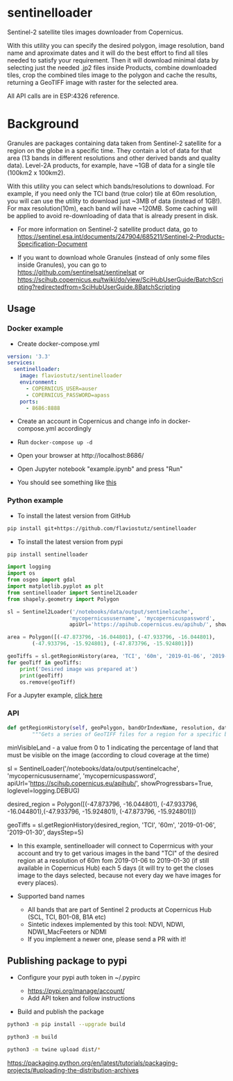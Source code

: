 # sentinelloader
Sentinel-2 satellite tiles images downloader from Copernicus. 

With this utility you can specify the desired polygon, image resolution, band name and aproximate dates and it will do the best effort to find all tiles needed to satisfy your requirement. Then it will download minimal data by selecting just the needed .jp2 files inside Products, combine downloaded tiles, crop the combined tiles image to the polygon and cache the results, returning a GeoTIFF image with raster for the selected area.

All API calls are in ESP:4326 reference.

# Background

Granules are packages containing data taken from Sentinel-2 satellite for a region on the globe in a specific time. They contain a lot of data for that area (13 bands in different resolutions and other derived bands and quality data). Level-2A products, for example, have ~1GB of data for a single tile (100km2 x 100km2). 

With this utility you can select which bands/resolutions to download. For example, if you need only the TCI band (true color) tile at 60m resolution, you will can use the utility to download just ~3MB of data (instead of 1GB!). For max resolution(10m), each band will have ~120MB. Some caching will be applied to avoid re-downloading of data that is already present in disk.

* For more information on Sentinel-2 satellite product data, go to https://sentinel.esa.int/documents/247904/685211/Sentinel-2-Products-Specification-Document

* If you want to download whole Granules (instead of only some files inside Granules), you can go to https://github.com/sentinelsat/sentinelsat or https://scihub.copernicus.eu/twiki/do/view/SciHubUserGuide/BatchScripting?redirectedfrom=SciHubUserGuide.8BatchScripting


## Usage

### Docker example

* Create docker-compose.yml

```yml
version: '3.3'
services:
  sentinelloader:
    image: flaviostutz/sentinelloader
    environment:
      - COPERNICUS_USER=auser
      - COPERNICUS_PASSWORD=apass
    ports:
      - 8686:8888
```

* Create an account in Copernicus and change info in docker-compose.yml accordingly

* Run ```docker-compose up -d```

* Open your browser at http://localhost:8686/

* Open Jupyter notebook "example.ipynb" and press "Run"

* You should see something like [this](/notebooks/example.ipynb)

### Python example

* To install the latest version from GitHub

```sh
pip install git+https://github.com/flaviostutz/sentinelloader
```

* To install the latest version from pypi
```sh
pip install sentinelloader
```

```python
import logging
import os
from osgeo import gdal
import matplotlib.pyplot as plt
from sentinelloader import Sentinel2Loader
from shapely.geometry import Polygon

sl = Sentinel2Loader('/notebooks/data/output/sentinelcache', 
                    'mycopernicususername', 'mycopernicuspassword',
                    apiUrl='https://apihub.copernicus.eu/apihub/', showProgressbars=True, loglevel=logging.DEBUG)

area = Polygon([(-47.873796, -16.044801), (-47.933796, -16.044801),
        (-47.933796, -15.924801), (-47.873796, -15.924801)])

geoTiffs = sl.getRegionHistory(area, 'TCI', '60m', '2019-01-06', '2019-01-30', daysStep=5)
for geoTiff in geoTiffs:
    print('Desired image was prepared at')
    print(geoTiff)
    os.remove(geoTiff)
```

For a Jupyter example, [click here](notebooks/example.ipynb)

### API

```python
def getRegionHistory(self, geoPolygon, bandOrIndexName, resolution, dateFrom, dateTo, daysStep=5, ignoreMissing=True, minVisibleLand=0, visibleLandPolygon=None, keepVisibleWithCirrus=False, interpolateMissingDates=False):
        """Gets a series of GeoTIFF files for a region for a specific band and resolution in a date range. It will make the best effort to get images near the desired dates and filter out images that have poor land visibility due to cloudy days"""
```

minVisibleLand - a value from 0 to 1 indicating the percentage of land that must be visible on the image (according to cloud coverage at the time)

sl = SentinelLoader('/notebooks/data/output/sentinelcache', 
                    'mycopernicususername', 'mycopernicuspassword',
                    apiUrl='https://scihub.copernicus.eu/apihub/', showProgressbars=True, loglevel=logging.DEBUG)

desired_region = Polygon([(-47.873796, -16.044801), (-47.933796, -16.044801),(-47.933796, -15.924801), (-47.873796, -15.924801)])

geoTiffs = sl.getRegionHistory(desired_region, 'TCI', '60m', '2019-01-06', '2019-01-30', daysStep=5)

* In this example, sentinelloader will connect to Coperrnicus with your account and try to get various images in the band "TCI" of the desired region at a resolution of 60m fom 2019-01-06 to 2019-01-30 (if still available in Copernicus Hub) each 5 days (it will try to get the closes image to the days selected, because not every day we have images for every places).

* Supported band names

  * All bands that are part of Sentinel 2 products at Copernicus Hub (SCL, TCI, B01-08, B1A etc)
  * Sintetic indexes implemented by this tool: NDVI, NDWI, NDWI_MacFeeters or NDMI
   * If you implement a newer one, please send a PR with it!

## Publishing package to pypi

* Configure your pypi auth token in ~/.pypirc
  * https://pypi.org/manage/account/
  * Add API token and follow instructions

* Build and publish the package

```sh
python3 -m pip install --upgrade build

python3 -m build

python3 -m twine upload dist/*
```

https://packaging.python.org/en/latest/tutorials/packaging-projects/#uploading-the-distribution-archives


